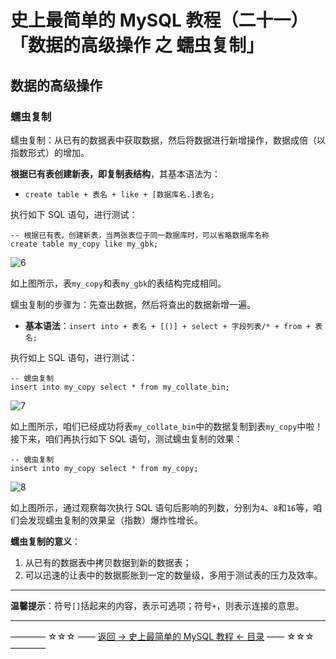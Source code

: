 # 史上最简单的 MySQL 教程（二十一）「数据的高级操作 之 蠕虫复制」

## 数据的高级操作

### 蠕虫复制

蠕虫复制：从已有的数据表中获取数据，然后将数据进行新增操作，数据成倍（以指数形式）的增加。

**根据已有表创建新表，即复制表结构**，其基本语法为：

 - `create table + 表名 + like + [数据库名.]表名;`

执行如下 SQL 语句，进行测试：

```
-- 根据已有表，创建新表，当两张表位于同一数据库时，可以省略数据库名称
create table my_copy like my_gbk;
```

![6](http://img.blog.csdn.net/20170603205833948)

如上图所示，表`my_copy`和表`my_gbk`的表结构完成相同。

蠕虫复制的步骤为：先查出数据，然后将查出的数据新增一遍。

 - **基本语法**：`insert into + 表名 + [()] + select + 字段列表/* + from + 表名;`

执行如上 SQL 语句，进行测试：

```
-- 蠕虫复制
insert into my_copy select * from my_collate_bin;
```

![7](http://img.blog.csdn.net/20170603210620720)

如上图所示，咱们已经成功将表`my_collate_bin`中的数据复制到表`my_copy`中啦！接下来，咱们再执行如下 SQL 语句，测试蠕虫复制的效果：

```
-- 蠕虫复制
insert into my_copy select * from my_copy;
```

![8](http://img.blog.csdn.net/20170603210950502)

如上图所示，通过观察每次执行 SQL 语句后影响的列数，分别为`4`、`8`和`16`等，咱们会发现蠕虫复制的效果呈（指数）爆炸性增长。

**蠕虫复制的意义**：

 1. 从已有的数据表中拷贝数据到新的数据表；
 2. 可以迅速的让表中的数据膨胀到一定的数量级，多用于测试表的压力及效率。

----------

**温馨提示**：符号`[]`括起来的内容，表示可选项；符号`+`，则表示连接的意思。


----------
———— ☆☆☆ —— [返回 -> 史上最简单的 MySQL 教程 <- 目录](https://github.com/guobinhit/mysql-tutorial/blob/master/README.md) —— ☆☆☆ ————
